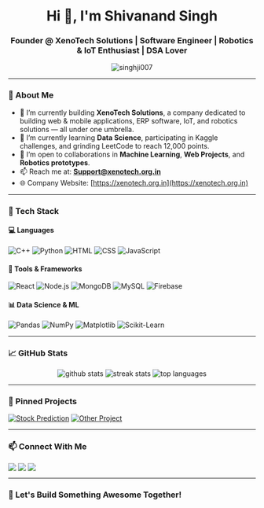 <h1 align="center">Hi 👋, I'm Shivanand Singh</h1>
<h3 align="center">Founder @ XenoTech Solutions | Software Engineer | Robotics & IoT Enthusiast | DSA Lover</h3>

<p align="center">
  <img src="https://komarev.com/ghpvc/?username=singhji007&label=Profile%20views&color=0e75b6&style=flat" alt="singhji007" />
</p>

---

### 🚀 About Me

- 🔭 I’m currently building **XenoTech Solutions**, a company dedicated to building web & mobile applications, ERP software, IoT, and robotics solutions — all under one umbrella.
- 🌱 I’m currently learning **Data Science**, participating in Kaggle challenges, and grinding LeetCode to reach 12,000 points.
- 👯 I’m open to collaborations in **Machine Learning**, **Web Projects**, and **Robotics prototypes**.
- 📫 Reach me at: **Support@xenotech.org.in**
- 🌐 Company Website: [https://xenotech.org.in](https://xenotech.org.in)

---

### 💼 Tech Stack

#### 💻 Languages
![C++](https://img.shields.io/badge/C++-00599C?style=flat&logo=c%2B%2B&logoColor=white)
![Python](https://img.shields.io/badge/Python-3776AB?style=flat&logo=python&logoColor=white)
![HTML](https://img.shields.io/badge/HTML5-E34F26?style=flat&logo=html5&logoColor=white)
![CSS](https://img.shields.io/badge/CSS3-1572B6?style=flat&logo=css3&logoColor=white)
![JavaScript](https://img.shields.io/badge/JavaScript-F7DF1E?style=flat&logo=javascript&logoColor=black)

#### 🔧 Tools & Frameworks
![React](https://img.shields.io/badge/React-20232A?style=flat&logo=react&logoColor=61DAFB)
![Node.js](https://img.shields.io/badge/Node.js-339933?style=flat&logo=node-dot-js&logoColor=white)
![MongoDB](https://img.shields.io/badge/MongoDB-4EA94B?style=flat&logo=mongodb&logoColor=white)
![MySQL](https://img.shields.io/badge/MySQL-4479A1?style=flat&logo=mysql&logoColor=white)
![Firebase](https://img.shields.io/badge/Firebase-ffca28?style=flat&logo=firebase&logoColor=black)

#### 📊 Data Science & ML
![Pandas](https://img.shields.io/badge/Pandas-150458?style=flat&logo=pandas)
![NumPy](https://img.shields.io/badge/Numpy-013243?style=flat&logo=numpy)
![Matplotlib](https://img.shields.io/badge/Matplotlib-ff9900?style=flat&logo=matplotlib)
![Scikit-Learn](https://img.shields.io/badge/Scikit--Learn-F7931E?style=flat&logo=scikit-learn)

---

### 📈 GitHub Stats

<p align="center">
  <img src="https://github-readme-stats.vercel.app/api?username=singhji007&show_icons=true&theme=radical" alt="github stats"/>
  <img src="https://github-readme-streak-stats.herokuapp.com/?user=singhji007&theme=radical" alt="streak stats"/>
  <img src="https://github-readme-stats.vercel.app/api/top-langs/?username=singhji007&layout=compact&theme=radical" alt="top languages"/>
</p>

---

### 📌 Pinned Projects

[![Stock Prediction](https://github-readme-stats.vercel.app/api/pin/?username=Singhji007&repo=Stock-Predict&theme=radical)](https://github.com/Singhji007/Stock-Predict)
[![Other Project](https://github-readme-stats.vercel.app/api/pin/?username=Singhji007&repo=your-repo-name&theme=radical)](https://github.com/Singhji007/your-repo-name)

---

### 📫 Connect With Me

<p>
  <a href="https://linkedin.com/in/shivanand-singh" target="blank"><img align="center" src="https://img.shields.io/badge/LinkedIn-blue?style=flat&logo=linkedin&logoColor=white" /></a>
  <a href="https://instagram.com/xenotech.in" target="blank"><img align="center" src="https://img.shields.io/badge/Instagram-E4405F?style=flat&logo=instagram&logoColor=white" /></a>
  <a href="mailto:support@xenotech.org.in"><img align="center" src="https://img.shields.io/badge/Email-D14836?style=flat&logo=gmail&logoColor=white" /></a>
</p>

---

### 🙌 Let's Build Something Awesome Together!
